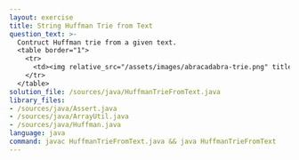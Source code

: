 ```yaml
---
layout: exercise
title: String Huffman Trie from Text
question_text: >-
  Contruct Huffman trie from a given text.
  <table border="1">
    <tr>
      <td><img relative_src="/assets/images/abracadabra-trie.png" title="abracadabra-trie"></td>
    </tr>
  </table>
solution_file: /sources/java/HuffmanTrieFromText.java
library_files:
- /sources/java/Assert.java
- /sources/java/ArrayUtil.java
- /sources/java/Huffman.java
language: java
command: javac HuffmanTrieFromText.java && java HuffmanTrieFromText
---
```

